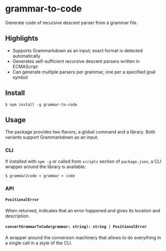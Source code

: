 # grammar-to-code

Generate code of recursive descent parser from a grammar file.

## Highlights

- Supports Grammarkdown as an input; exact format is detected automatically
- Generates self-sufficient recursive descent parsers written in ECMAScript
- Can generate multiple parsers per grammar, one per a specified goal symbol

## Install

```
$ npm install -g grammar-to-code
```

## Usage

The package provides two flavors, a global command and a library. Both variants support Grammarkdown as an input.

### CLI

If installed with `npm -g` or called from `scripts` section of `package.json`, a CLI wrapper around the library is available:

```
$ grammar2code < grammar > code
```

### API

#### `PositionalError`

When returned, indicates that an error happened and gives its location and description.

#### `convertGrammarToCode(grammar: string): string | PositionalError`

A wrapper around the conversion machinery that allows to do everything in a single call in a style of the CLI.
